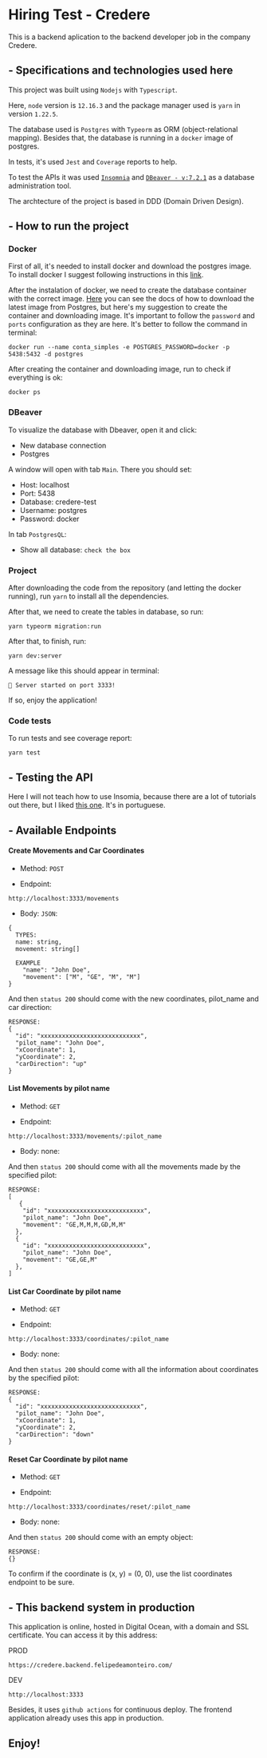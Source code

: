 # Hiring Test - Credere
This is a backend aplication to the backend developer job in the company Credere.

## - Specifications and technologies used here

This project was built using `Nodejs` with `Typescript`.

Here, `node` version is `12.16.3` and the package manager used is `yarn` in version `1.22.5`.

The database used is `Postgres` with `Typeorm` as ORM (object-relational mapping). Besides that, the database is running in a `docker` image of postgres.

In tests, it's used `Jest` and `Coverage` reports to help.

To test the APIs it was used [`Insomnia`](https://insomnia.rest/) and [`DBeaver - v:7.2.1`](https://dbeaver.io/) as a database administration tool.

The archtecture of the project is based in DDD (Domain Driven Design).

## - How to run the project

### Docker


First of all, it's needed to install docker and download the postgres image. To install docker I suggest following instructions in this [link](https://www.notion.so/Instalando-Docker-6290d9994b0b4555a153576a1d97bee2#c7e37c6a26584d33b20cf332f2bdb31d).

After the instalation of docker, we need to create the database container with the correct image. [Here](https://hub.docker.com/_/postgres) you can see the docs of how to download the latest image from Postgres, but here's my suggestion to create the container and downloading image. It's important to follow the `password` and `ports` configuration as they are here. It's better to follow the command in terminal:
```
docker run --name conta_simples -e POSTGRES_PASSWORD=docker -p 5438:5432 -d postgres
```
After creating the container and downloading image, run to check if everything is ok:
```
docker ps
```
### DBeaver

To visualize the database with Dbeaver, open it and click:
- New database connection
- Postgres

A window will open with tab `Main`. There you should set:
- Host: localhost
- Port: 5438
- Database: credere-test
- Username: postgres
- Password: docker

In tab `PostgresQL`:
- Show all database: `check the box`

### Project

After downloading the code from the repository (and letting the docker running), run `yarn` to install all the dependencies.

After that, we need to create the tables in database, so run:
```
yarn typeorm migration:run
```
After that, to finish, run:
```
yarn dev:server
```
A message like this should appear in terminal:
```
🚗️ Server started on port 3333!
```
If so, enjoy the application!

### Code tests

To run tests and see coverage report:
```
yarn test
```

## - Testing the API

Here I will not teach how to use Insomia, because there are a lot of tutorials out there, but I liked [this one](https://www.youtube.com/watch?v=3tB0uDliS6Y). It's in portuguese.

## - Available Endpoints

#### Create Movements and Car Coordinates

- Method: `POST`

- Endpoint:
```
http://localhost:3333/movements
```
- Body: `JSON`:
```
{
  TYPES:
  name: string,
  movement: string[]

  EXAMPLE
	"name": "John Doe",
	"movement": ["M", "GE", "M", "M"]
}
```
And then `status 200` should come with the new coordinates, pilot_name and car direction:

```
RESPONSE:
{
  "id": "xxxxxxxxxxxxxxxxxxxxxxxxxxxx",
  "pilot_name": "John Doe",
  "xCoordinate": 1,
  "yCoordinate": 2,
  "carDirection": "up"
}
```

#### List Movements by pilot name

- Method: `GET`

- Endpoint:
```
http://localhost:3333/movements/:pilot_name
```
- Body: none:

And then `status 200` should come with all the movements made by the specified pilot:

```
RESPONSE:
[
   {
    "id": "xxxxxxxxxxxxxxxxxxxxxxxxxxx",
    "pilot_name": "John Doe",
    "movement": "GE,M,M,M,GD,M,M"
  },
  {
    "id": "xxxxxxxxxxxxxxxxxxxxxxxxxxx",
    "pilot_name": "John Doe",
    "movement": "GE,GE,M"
  },
]
```

#### List Car Coordinate by pilot name

- Method: `GET`

- Endpoint:
```
http://localhost:3333/coordinates/:pilot_name
```
- Body: none:

And then `status 200` should come with all the information about coordinates by the specified pilot:

```
RESPONSE:
{
  "id": "xxxxxxxxxxxxxxxxxxxxxxxxxxxx",
  "pilot_name": "John Doe",
  "xCoordinate": 1,
  "yCoordinate": 2,
  "carDirection": "down"
}
```

#### Reset Car Coordinate by pilot name

- Method: `GET`

- Endpoint:
```
http://localhost:3333/coordinates/reset/:pilot_name
```
- Body: none:

And then `status 200` should come with an empty object:

```
RESPONSE:
{}
```
To confirm if the coordinate is (x, y) = (0, 0), use the list coordinates endpoint to be sure.

## - This backend system in production

This application is online, hosted in Digital Ocean, with a domain and SSL certificate. You can access it by this address:

PROD
```
https://credere.backend.felipedeamonteiro.com/
```

DEV
```
http://localhost:3333
```

Besides, it uses `github actions` for continuous deploy. The frontend application already uses this app in production.

## Enjoy!
